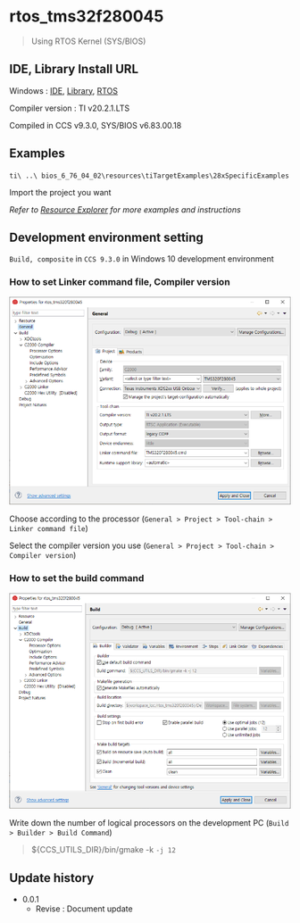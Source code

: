 # rtos_tms32f280045
> Using RTOS Kernel (SYS/BIOS)

<!-- [![Build Status][travis-image]][travis-url] -->



## IDE, Library Install URL
Windows : 
[IDE][ccs9_3-download], 
[Library][c2000ware-url],
[RTOS][rtos-download]

Compiler version : TI v20.2.1.LTS

Compiled in CCS v9.3.0, SYS/BIOS v6.83.00.18

## Examples
 `ti\ ..\ bios_6_76_04_02\resources\tiTargetExamples\28xSpecificExamples` 
 
 Import the project you want

_Refer to [Resource Explorer][resource-explorer] for more examples and instructions_

## Development environment setting

`Build, composite` in `CCS 9.3.0` in Windows 10 development environment

### How to set Linker command file, Compiler version
![](./images/ccs_general_setting.png)

Choose according to the processor (`General > Project > Tool-chain > Linker command file`)

Select the compiler version you use (`General > Project > Tool-chain > Compiler version`)

### How to set the build command
![](./images/ccs_build_setting.png)

Write down the number of logical processors on the development PC (`Build > Builder > Build Command`)
> ${CCS_UTILS_DIR}/bin/gmake -k `-j 12`

## Update history

* 0.0.1
    * Revise : Document update


<!-- Markdown link & img dfn's -->
[c2000ware-url]: https://www.ti.com/tool/C2000WARE
[ccs9_3-download]: https://software-dl.ti.com/ccs/esd/documents/ccs_downloads.html#code-composer-studio-version-9-downloads
[rtos-download]: https://software-dl.ti.com/dsps/dsps_public_sw/sdo_sb/targetcontent/bios/sysbios/index.html
[travis-image]: https://img.shields.io/travis/tlals96/f280045_DMA_ADC/master.svg?style=flat-square
[travis-url]: https://app.travis-ci.com/github/tlals96/f280045_DMA_ADC
[resource-explorer]: https://dev.ti.com/tirex/explore/node?compilers=ccs&devices=F280045&node=AL.a.macE.c7rSiGSB7klQ__gYkahfz__LATEST
[general-setting]: https://https://img.shields.io/travis/tlals96/f280045_DMA_ADC/images/ccs_general_setting.png?retina